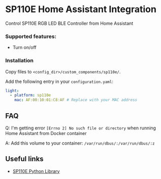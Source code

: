 # SP110E Home Assistant Integration

Control SP110E RGB LED BLE Controller from Home Assistant

### Supported features:

- Turn on/off

### Installation

Copy files to `<config_dir>/custom_components/sp110e/`.

Add the following entry in your `configuration.yaml`:

```yaml
light:
  - platform: sp110e
    mac: AF:00:10:01:C8:AF # Replace with your MAC address
```

## FAQ

Q: I'm getting error `[Errno 2] No such file or directory` when running Home Assistant from Docker container

A: Add this volume to your container: `/var/run/dbus/:/var/run/dbus/:z`

## Useful links

- [SP110E Python Library](https://github.com/roslovets/SP110E)
